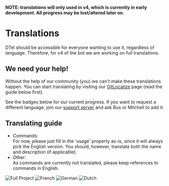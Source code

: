 **NOTE: translations will only used in v4, which is currently in early development. All progress may be lost/altered later on.**

# Translations
DTel should be accessible for everyone wanting to use it, regardless of language.
Therefore, for v4 of the bot we are working on full translations.

## We need your help!
Without the help of our community (you) we can't make these translations happen.
You can start translating by visiting our [GitLocalize][Git Localize] page (read the guide below first).

See the badges below for our current progress.
If you want to request a different language, join our [support server][Support Server] and ask Bus or Mitchell to add it.

## Translating guide
* Commands:  
  For now, please just fill in the 'usage' property as-is, since it will always pick the English version.
  You should, however, translate both the name and description (if applicable).
* Other:  
  As commands are currently not translated, please keep references to commands in English.

![Full Project][gitlocalizedBadge] ![French][french] ![German][german] ![Dutch][dutch]

[Git Localize]: https://gitlocalize.com/repo/3993
[Support Server]: https://discord.gg/DcayXMc
[gitlocalizedBadge]: https://gitlocalize.com/repo/3993/whole_project/badge.svg
[french]: https://gitlocalize.com/repo/3993/fr/badge.svg
[german]: https://gitlocalize.com/repo/3993/de/badge.svg
[dutch]: https://gitlocalize.com/repo/3993/nl/badge.svg

<script data-goatcounter="https://dtel.goatcounter.com/count"
        async src="//gc.zgo.at/count.js"></script>
